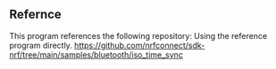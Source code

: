 ## Refernce

This program references the following repository:
Using the reference program directly.
https://github.com/nrfconnect/sdk-nrf/tree/main/samples/bluetooth/iso_time_sync
